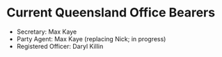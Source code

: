 # Current Queensland Office Bearers

* Secretary: Max Kaye
* Party Agent: Max Kaye (replacing Nick; in progress)
* Registered Officer: Daryl Killin
